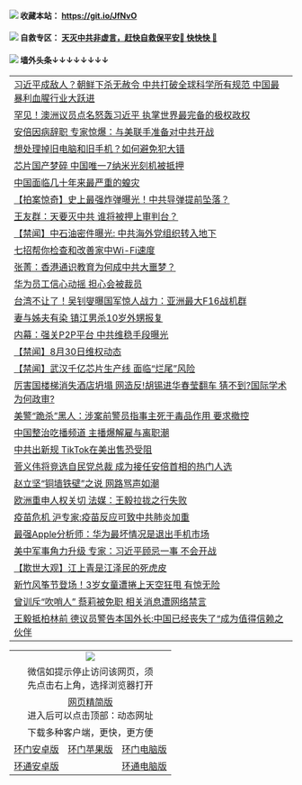  #### <img src="https://img.icons8.com/color/48/000000/check-all.png"/> 收藏本站： https://git.io/JfNvO 

 #### <img src="https://img.icons8.com/color/48/000000/check-all.png"/> 自救专区： [天灭中共非虚言，赶快自救保平安🍎 快快快 📩](https://github.com/pwgy/td/blob/master/README.md)

 #### <img src="https://img.icons8.com/color/48/000000/check-all.png"/> 墙外头条↓↓↓↓↓↓↓↓ 
<table>  
<tr><td colspan="2" align="left"><a href="https://dwkts8awlbkd7.cloudfront.net/?name=c1218211&key=jdhvxawhshihitwk&from=gy1">习近平成敌人？朝鲜下杀无赦令 中共打破全球科学所有规范 中国最暴利血腥行业大跃进</a></td></tr>
<tr><td colspan="2" align="left"><a href="https://dwkts8awlbkd7.cloudfront.net/?name=c1218239&key=jdhvxawhshihitwk&from=gy1">罕见！澳洲议员点名怒轰习近平 执掌世界最完备的极权政权</a></td></tr>
<tr><td colspan="2" align="left"><a href="https://dwkts8awlbkd7.cloudfront.net/?name=c1218253&key=jdhvxawhshihitwk&from=gy1">安倍因病辞职 专家惊爆：与美联手准备对中共开战</a></td></tr>
<tr><td colspan="2" align="left"><a href="https://dwkts8awlbkd7.cloudfront.net/?name=c1218236&key=jdhvxawhshihitwk&from=gy1">想处理掉旧电脑和旧手机？如何避免犯大错</a></td></tr>
<tr><td colspan="2" align="left"><a href="https://dwkts8awlbkd7.cloudfront.net/?name=c1218242&key=jdhvxawhshihitwk&from=gy1">芯片国产梦碎 中国唯一7纳米光刻机被抵押</a></td></tr>
<tr><td colspan="2" align="left"><a href="https://dwkts8awlbkd7.cloudfront.net/?name=c1218258&key=jdhvxawhshihitwk&from=gy1">中国面临几十年来最严重的蝗灾</a></td></tr>
<tr><td colspan="2" align="left"><a href="https://dwkts8awlbkd7.cloudfront.net/?name=c1218208&key=jdhvxawhshihitwk&from=gy1">【拍案惊奇】史上最强炸弹曝光！中共导弹提前坠落？</a></td></tr>
<tr><td colspan="2" align="left"><a href="https://dwkts8awlbkd7.cloudfront.net/?name=c1218244&key=jdhvxawhshihitwk&from=gy1">王友群：天要灭中共 谁将被押上审判台？</a></td></tr>
<tr><td colspan="2" align="left"><a href="https://dwkts8awlbkd7.cloudfront.net/?name=c1218245&key=jdhvxawhshihitwk&from=gy1">【禁闻】中石油密件曝光: 中共海外党组织转入地下</a></td></tr>
<tr><td colspan="2" align="left"><a href="https://dwkts8awlbkd7.cloudfront.net/?name=c1218222&key=jdhvxawhshihitwk&from=gy1">七招帮你检查和改善家中Wi-Fi速度</a></td></tr>
<tr><td colspan="2" align="left"><a href="https://dwkts8awlbkd7.cloudfront.net/?name=c1218250&key=jdhvxawhshihitwk&from=gy1">张菁：香港通识教育为何成中共大噩梦？</a></td></tr>
<tr><td colspan="2" align="left"><a href="https://dwkts8awlbkd7.cloudfront.net/?name=c1218257&key=jdhvxawhshihitwk&from=gy1">华为员工信心动摇 担心会被裁员</a></td></tr>
<tr><td colspan="2" align="left"><a href="https://dwkts8awlbkd7.cloudfront.net/?name=c1218254&key=jdhvxawhshihitwk&from=gy1">台湾不让了！吴钊燮曝国军惊人战力：亚洲最大F16战机群</a></td></tr>
<tr><td colspan="2" align="left"><a href="https://dwkts8awlbkd7.cloudfront.net/?name=c1218255&key=jdhvxawhshihitwk&from=gy1">妻与姊夫有染 镇江男杀10岁外甥报复</a></td></tr>
<tr><td colspan="2" align="left"><a href="https://dwkts8awlbkd7.cloudfront.net/?name=c1218212&key=jdhvxawhshihitwk&from=gy1">内幕：强关P2P平台 中共维稳手段曝光</a></td></tr>
<tr><td colspan="2" align="left"><a href="https://dwkts8awlbkd7.cloudfront.net/?name=c1218262&key=jdhvxawhshihitwk&from=gy1">【禁闻】8月30日维权动态</a></td></tr>
<tr><td colspan="2" align="left"><a href="https://dwkts8awlbkd7.cloudfront.net/?name=c1218264&key=jdhvxawhshihitwk&from=gy1">【禁闻】武汉千亿芯片生产线 面临“烂尾”风险</a></td></tr>
<tr><td colspan="2" align="left"><a href="https://dwkts8awlbkd7.cloudfront.net/?name=c1218220&key=jdhvxawhshihitwk&from=gy1">厉害国楼梯消失酒店坍塌  网造反!胡锡进华春莹翻车 猜不到?国际学术为何政审?</a></td></tr>
<tr><td colspan="2" align="left"><a href="https://dwkts8awlbkd7.cloudfront.net/?name=c1218237&key=jdhvxawhshihitwk&from=gy1">美警“跪杀”黑人：涉案前警员指事主死于毒品作用 要求撤控</a></td></tr>
<tr><td colspan="2" align="left"><a href="https://dwkts8awlbkd7.cloudfront.net/?name=c1218248&key=jdhvxawhshihitwk&from=gy1">中国整治吃播频道 主播爆解雇与离职潮</a></td></tr>
<tr><td colspan="2" align="left"><a href="https://dwkts8awlbkd7.cloudfront.net/?name=c1218241&key=jdhvxawhshihitwk&from=gy1">中共出新规 TikTok在美出售恐受阻</a></td></tr>
<tr><td colspan="2" align="left"><a href="https://dwkts8awlbkd7.cloudfront.net/?name=c1218256&key=jdhvxawhshihitwk&from=gy1">菅义伟将竞选自民党总裁 成为接任安倍首相的热门人选</a></td></tr>
<tr><td colspan="2" align="left"><a href="https://dwkts8awlbkd7.cloudfront.net/?name=c1218240&key=jdhvxawhshihitwk&from=gy1">赵立坚“铜墙铁壁”之说  网路骂声如潮</a></td></tr>
<tr><td colspan="2" align="left"><a href="https://dwkts8awlbkd7.cloudfront.net/?name=c1218213&key=jdhvxawhshihitwk&from=gy1">欧洲重申人权关切 法媒：王毅拉拢之行失败</a></td></tr>
<tr><td colspan="2" align="left"><a href="https://dwkts8awlbkd7.cloudfront.net/?name=c1218232&key=jdhvxawhshihitwk&from=gy1">疫苗危机 沪专家:疫苗反应可致中共肺炎加重</a></td></tr>
<tr><td colspan="2" align="left"><a href="https://dwkts8awlbkd7.cloudfront.net/?name=c1218233&key=jdhvxawhshihitwk&from=gy1">最强Apple分析师：华为最坏情况是退出手机市场</a></td></tr>
<tr><td colspan="2" align="left"><a href="https://dwkts8awlbkd7.cloudfront.net/?name=c1218230&key=jdhvxawhshihitwk&from=gy1">美中军事角力升级 专家：习近平顾忌一事 不会开战</a></td></tr>
<tr><td colspan="2" align="left"><a href="https://dwkts8awlbkd7.cloudfront.net/?name=c1218228&key=jdhvxawhshihitwk&from=gy1">【欺世大观】江上青是江泽民的死虎皮</a></td></tr>
<tr><td colspan="2" align="left"><a href="https://dwkts8awlbkd7.cloudfront.net/?name=c1218265&key=jdhvxawhshihitwk&from=gy1">新竹风筝节登场！3岁女童遭捲上天空狂甩 有惊无险</a></td></tr>
<tr><td colspan="2" align="left"><a href="https://dwkts8awlbkd7.cloudfront.net/?name=c1218263&key=jdhvxawhshihitwk&from=gy1">曾训斥“吹哨人” 蔡莉被免职 相关消息遭网络禁言</a></td></tr>
<tr><td colspan="2" align="left"><a href="https://dwkts8awlbkd7.cloudfront.net/?name=c1218225&key=jdhvxawhshihitwk&from=gy1">王毅抵柏林前 德议员警告本国外长:中国已经丧失了“成为值得信赖之伙伴

  </table>
  
  <table>
  <tr>
    <td colspan="3" align="center"><img src="https://cdn.jsdelivr.net/gh/opipe/up/oGate65.jpg"/></td>
  </tr>
  <tr>
    <td colspan="3" align="center">微信如提示停止访问该网页，须<br/>先点击右上角，选择浏览器打开</td>
  <tr>
  <tr>
    <td colspan="3" align="center"><a href="https://gitcdn.xyz/cdn/otiny/up/master/show005.htm">网页精简版</a><br/>进入后可以点击顶部：动态网址</td>
  </tr>
  <tr>
    <td colspan="3" align="center">下载多种客户端，更快，更方便</td>
  <tr>
  <tr>
    <td align="center"><a href="https://cdn.jsdelivr.net/gh/opipe/up/oGatea.apk">环门安卓版</a></td>
    <td align="center"><a href="https://x.co/odisk">环门苹果版</a></td>
    <td align="center"><a href="https://cdn.jsdelivr.net/gh/opipe/up/oGate.zip">环门电脑版</a></td>
  </tr>
  <tr>
    <td align="center"><a href="https://cdn.jsdelivr.net/gh/opipe/up/oPipe.apk">环通安卓版</a></td>
    <td align="center"></td>
    <td align="center"><a href="https://raw.githubusercontent.com/opipe/up/master/oPipe.zip">环通电脑版</a></td>
  </tr>
  
</table>
